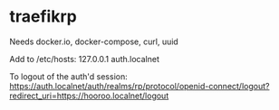 # traefikrp

Needs docker.io, docker-compose, curl, uuid

Add to /etc/hosts:
127.0.0.1	auth.localnet

To logout of the auth'd session:
https://auth.localnet/auth/realms/rp/protocol/openid-connect/logout?redirect_uri=https://hooroo.localnet/logout
